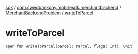 [sdk](../../index.md) / [com.swedbankpay.mobilesdk.merchantbackend](../index.md) / [MerchantBackendProblem](index.md) / [writeToParcel](./write-to-parcel.md)

# writeToParcel

`open fun writeToParcel(parcel: `[`Parcel`](https://developer.android.com/reference/android/os/Parcel.html)`, flags: `[`Int`](https://kotlinlang.org/api/latest/jvm/stdlib/kotlin/-int/index.html)`): `[`Unit`](https://kotlinlang.org/api/latest/jvm/stdlib/kotlin/-unit/index.html)